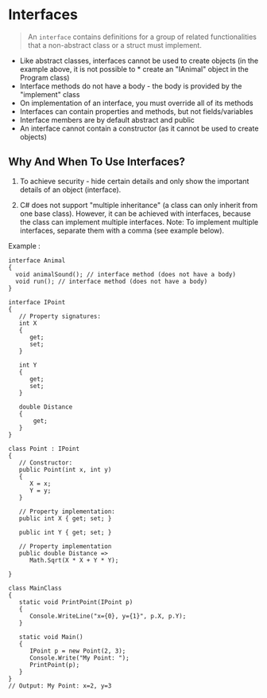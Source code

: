 # Interfaces
>An `interface` contains definitions for a group of related functionalities that a non-abstract class or a struct must implement.


* Like abstract classes, interfaces cannot be used to create objects (in the example above, it is not possible to * create an "IAnimal" object in the Program class)
* Interface methods do not have a body - the body is provided by the "implement" class
* On implementation of an interface, you must override all of its methods
* Interfaces can contain properties and methods, but not fields/variables
* Interface members are by default abstract and public
* An interface cannot contain a constructor (as it cannot be used to create objects)


## Why And When To Use Interfaces?
1) To achieve security - hide certain details and only show the important details of an object (interface).

2) C# does not support "multiple inheritance" (a class can only inherit from one base class). However, it can be achieved with interfaces, because the class can implement multiple interfaces. Note: To implement multiple interfaces, separate them with a comma (see example below).


Example :
```
interface Animal 
{
  void animalSound(); // interface method (does not have a body)
  void run(); // interface method (does not have a body)
}
```

```
interface IPoint
{
   // Property signatures:
   int X
   {
      get;
      set;
   }

   int Y
   {
      get;
      set;
   }

   double Distance
   {
       get;
   }
}

class Point : IPoint
{
   // Constructor:
   public Point(int x, int y)
   {
      X = x;
      Y = y;
   }

   // Property implementation:
   public int X { get; set; }

   public int Y { get; set; }

   // Property implementation
   public double Distance =>
      Math.Sqrt(X * X + Y * Y);

}

class MainClass
{
   static void PrintPoint(IPoint p)
   {
      Console.WriteLine("x={0}, y={1}", p.X, p.Y);
   }

   static void Main()
   {
      IPoint p = new Point(2, 3);
      Console.Write("My Point: ");
      PrintPoint(p);
   }
}
// Output: My Point: x=2, y=3
```


